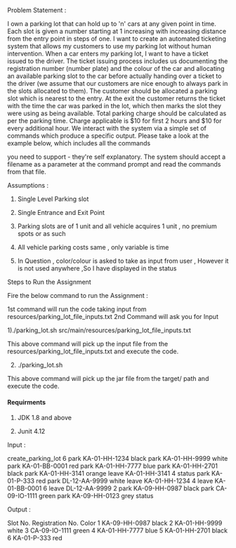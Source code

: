 
Problem Statement :

I own a parking lot that can hold up to 'n' cars at any given point in time. Each slot is
given a number starting at 1 increasing with increasing distance from the entry point
in steps of one. I want to create an automated ticketing system that allows my
customers to use my parking lot without human intervention.
When a car enters my parking lot, I want to have a ticket issued to the driver. The
ticket issuing process includes us documenting the registration number (number
plate) and the colour of the car and allocating an available parking slot to the car
before actually handing over a ticket to the driver (we assume that our customers are
nice enough to always park in the slots allocated to them). The customer should be
allocated a parking slot which is nearest to the entry. At the exit the customer returns
the ticket with the time the car was parked in the lot, which then marks the slot they
were using as being available. Total parking charge should be calculated as per the
parking time. Charge applicable is $10 for first 2 hours and $10 for every additional
hour.
We interact with the system via a simple set of commands which produce a specific
output. Please take a look at the example below, which includes all the commands

you need to support - they're self explanatory. The system should accept a filename
as a parameter at the command prompt and read the commands from that file.



Assumptions :  

1) Single Level Parking slot

2) Single Entrance and Exit Point

3) Parking slots are of 1 unit and all vehicle acquires 1 unit , no premium spots or as such

4) All vehicle parking  costs same , only variable is time 

5) In Question , color/colour is asked to take as input from user , However it is not used anywhere ,So I have displayed in the status

Steps to Run the Assignment

Fire the below command to run the Assignment :

1st command will run the code taking input from resources/parking_lot_file_inputs.txt
2nd Command will ask you for Input 


1)./parking_lot.sh  src/main/resources/parking_lot_file_inputs.txt

This above command will pick up the input file from the resources/parking_lot_file_inputs.txt and execute the code.


2) ./parking_lot.sh 

This above command will pick up the jar file from the target/ path and execute the code.


####  Requirments  ####

1) JDK 1.8 and above

2) Junit 4.12

Input :

create_parking_lot 6
park KA-01-HH-1234 black
park KA-01-HH-9999 white
park KA-01-BB-0001 red
park KA-01-HH-7777 blue
park KA-01-HH-2701 black
park KA-01-HH-3141 orange
leave KA-01-HH-3141 4
status
park KA-01-P-333 red
park DL-12-AA-9999 white
leave KA-01-HH-1234 4
leave KA-01-BB-0001 6
leave DL-12-AA-9999 2
park KA-09-HH-0987 black
park CA-09-IO-1111 green
park KA-09-HH-0123 grey
status


Output :

Slot No.                Registration No.                                Color
1                       KA-09-HH-0987                                   black
2                       KA-01-HH-9999                                   white
3                       CA-09-IO-1111                                   green
4                       KA-01-HH-7777                                   blue
5                       KA-01-HH-2701                                   black
6                       KA-01-P-333                                     red




 




